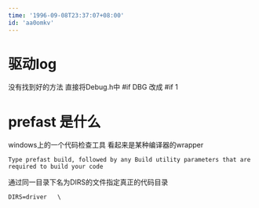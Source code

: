 ```yaml
---
time: '1996-09-08T23:37:07+08:00'
id: 'aa0omkv'
---
```


# 驱动log
没有找到好的方法 直接将Debug.h中 #if DBG 改成 #if 1

# prefast 是什么
windows上的一个代码检查工具 看起来是某种编译器的wrapper 
```
Type prefast build, followed by any Build utility parameters that are required to build your code
```
通过同一目录下名为DIRS的文件指定真正的代码目录
```
DIRS=driver   \
     
```